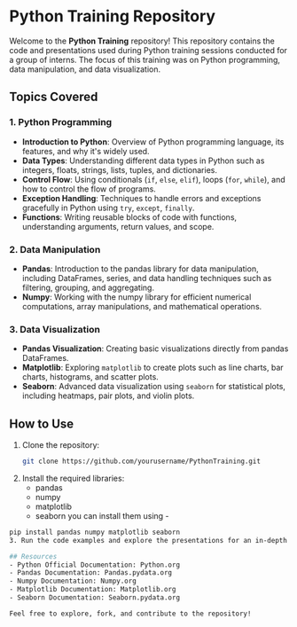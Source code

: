 # Python Training Repository

Welcome to the **Python Training** repository! This repository contains the code and presentations used during Python training sessions conducted for a group of interns. The focus of this training was on Python programming, data manipulation, and data visualization.

## Topics Covered

### 1. Python Programming
- **Introduction to Python**: Overview of Python programming language, its features, and why it's widely used.
- **Data Types**: Understanding different data types in Python such as integers, floats, strings, lists, tuples, and dictionaries.
- **Control Flow**: Using conditionals (`if`, `else`, `elif`), loops (`for`, `while`), and how to control the flow of programs.
- **Exception Handling**: Techniques to handle errors and exceptions gracefully in Python using `try`, `except`, `finally`.
- **Functions**: Writing reusable blocks of code with functions, understanding arguments, return values, and scope.

### 2. Data Manipulation
- **Pandas**: Introduction to the pandas library for data manipulation, including DataFrames, series, and data handling techniques such as filtering, grouping, and aggregating.
- **Numpy**: Working with the numpy library for efficient numerical computations, array manipulations, and mathematical operations.

### 3. Data Visualization
- **Pandas Visualization**: Creating basic visualizations directly from pandas DataFrames.
- **Matplotlib**: Exploring `matplotlib` to create plots such as line charts, bar charts, histograms, and scatter plots.
- **Seaborn**: Advanced data visualization using `seaborn` for statistical plots, including heatmaps, pair plots, and violin plots.

## How to Use

1. Clone the repository:
   ```bash
   git clone https://github.com/yourusername/PythonTraining.git
2. Install the required libraries:
   - pandas
   - numpy
   - matplotlib
   - seaborn
  you can install them using -
  ```bash
  pip install pandas numpy matplotlib seaborn
3. Run the code examples and explore the presentations for an in-depth understanding of Python programming and data manipulation.

## Resources
- Python Official Documentation: Python.org
- Pandas Documentation: Pandas.pydata.org
- Numpy Documentation: Numpy.org
- Matplotlib Documentation: Matplotlib.org
- Seaborn Documentation: Seaborn.pydata.org

Feel free to explore, fork, and contribute to the repository!
